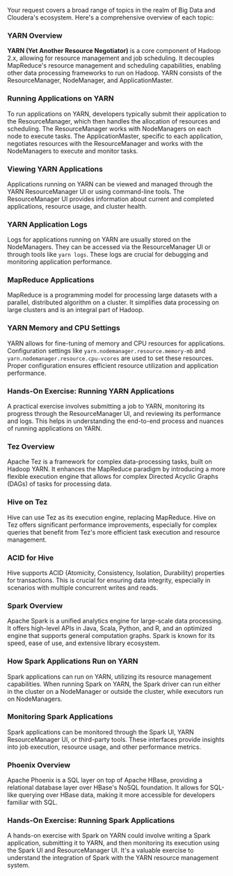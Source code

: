 Your request covers a broad range of topics in the realm of Big Data and Cloudera's ecosystem. Here's a comprehensive overview of each topic:

### YARN Overview
**YARN (Yet Another Resource Negotiator)** is a core component of Hadoop 2.x, allowing for resource management and job scheduling. It decouples MapReduce's resource management and scheduling capabilities, enabling other data processing frameworks to run on Hadoop. YARN consists of the ResourceManager, NodeManager, and ApplicationMaster.

### Running Applications on YARN
To run applications on YARN, developers typically submit their application to the ResourceManager, which then handles the allocation of resources and scheduling. The ResourceManager works with NodeManagers on each node to execute tasks. The ApplicationMaster, specific to each application, negotiates resources with the ResourceManager and works with the NodeManagers to execute and monitor tasks.

### Viewing YARN Applications
Applications running on YARN can be viewed and managed through the YARN ResourceManager UI or using command-line tools. The ResourceManager UI provides information about current and completed applications, resource usage, and cluster health.

### YARN Application Logs
Logs for applications running on YARN are usually stored on the NodeManagers. They can be accessed via the ResourceManager UI or through tools like `yarn logs`. These logs are crucial for debugging and monitoring application performance.

### MapReduce Applications
MapReduce is a programming model for processing large datasets with a parallel, distributed algorithm on a cluster. It simplifies data processing on large clusters and is an integral part of Hadoop.

### YARN Memory and CPU Settings
YARN allows for fine-tuning of memory and CPU resources for applications. Configuration settings like `yarn.nodemanager.resource.memory-mb` and `yarn.nodemanager.resource.cpu-vcores` are used to set these resources. Proper configuration ensures efficient resource utilization and application performance.

### Hands-On Exercise: Running YARN Applications
A practical exercise involves submitting a job to YARN, monitoring its progress through the ResourceManager UI, and reviewing its performance and logs. This helps in understanding the end-to-end process and nuances of running applications on YARN.

### Tez Overview
Apache Tez is a framework for complex data-processing tasks, built on Hadoop YARN. It enhances the MapReduce paradigm by introducing a more flexible execution engine that allows for complex Directed Acyclic Graphs (DAGs) of tasks for processing data.

### Hive on Tez
Hive can use Tez as its execution engine, replacing MapReduce. Hive on Tez offers significant performance improvements, especially for complex queries that benefit from Tez's more efficient task execution and resource management.

### ACID for Hive
Hive supports ACID (Atomicity, Consistency, Isolation, Durability) properties for transactions. This is crucial for ensuring data integrity, especially in scenarios with multiple concurrent writes and reads.

### Spark Overview
Apache Spark is a unified analytics engine for large-scale data processing. It offers high-level APIs in Java, Scala, Python, and R, and an optimized engine that supports general computation graphs. Spark is known for its speed, ease of use, and extensive library ecosystem.

### How Spark Applications Run on YARN
Spark applications can run on YARN, utilizing its resource management capabilities. When running Spark on YARN, the Spark driver can run either in the cluster on a NodeManager or outside the cluster, while executors run on NodeManagers.

### Monitoring Spark Applications
Spark applications can be monitored through the Spark UI, YARN ResourceManager UI, or third-party tools. These interfaces provide insights into job execution, resource usage, and other performance metrics.

### Phoenix Overview
Apache Phoenix is a SQL layer on top of Apache HBase, providing a relational database layer over HBase's NoSQL foundation. It allows for SQL-like querying over HBase data, making it more accessible for developers familiar with SQL.

### Hands-On Exercise: Running Spark Applications
A hands-on exercise with Spark on YARN could involve writing a Spark application, submitting it to YARN, and then monitoring its execution using the Spark UI and ResourceManager UI. It's a valuable exercise to understand the integration of Spark with the YARN resource management system.
